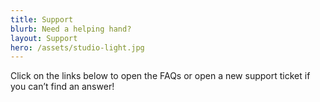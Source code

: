 ```yaml
---
title: Support
blurb: Need a helping hand?
layout: Support
hero: /assets/studio-light.jpg
---
```


Click on the links below to open the FAQs or open a new support ticket if you can’t find an answer!

<!-- FAQ will be rendered below here -->
